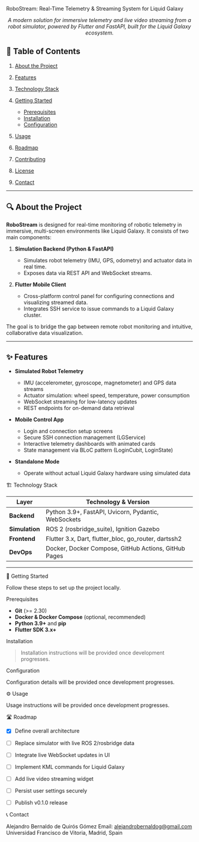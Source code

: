 RoboStream: Real-Time Telemetry & Streaming System for Liquid Galaxy

<p align="center"><em>A modern solution for immersive telemetry and live video streaming from a robot simulator, powered by Flutter and FastAPI, built for the Liquid Galaxy ecosystem.</em></p>

## 📑 Table of Contents

1. [About the Project](#about-the-project)
2. [Features](#features)
3. [Technology Stack](#technology-stack)
4. [Getting Started](#getting-started)

   * [Prerequisites](#prerequisites)
   * [Installation](#installation)
   * [Configuration](#configuration)
5. [Usage](#usage)
6. [Roadmap](#roadmap)
7. [Contributing](#contributing)
8. [License](#license)
9. [Contact](#contact)

---

## 🔍 About the Project

**RoboStream** is designed for real-time monitoring of robotic telemetry in immersive, multi-screen environments like Liquid Galaxy. It consists of two main components:

1. **Simulation Backend (Python & FastAPI)**

   * Simulates robot telemetry (IMU, GPS, odometry) and actuator data in real time.
   * Exposes data via REST API and WebSocket streams.
2. **Flutter Mobile Client**

   * Cross-platform control panel for configuring connections and visualizing streamed data.
   * Integrates SSH service to issue commands to a Liquid Galaxy cluster.

The goal is to bridge the gap between remote robot monitoring and intuitive, collaborative data visualization.

---

## ✨ Features

* **Simulated Robot Telemetry**

  * IMU (accelerometer, gyroscope, magnetometer) and GPS data streams
  * Actuator simulation: wheel speed, temperature, power consumption
  * WebSocket streaming for low-latency updates
  * REST endpoints for on-demand data retrieval
* **Mobile Control App**

  * Login and connection setup screens
  * Secure SSH connection management (LGService)
  * Interactive telemetry dashboards with animated cards
  * State management via BLoC pattern (LoginCubit, LoginState)
* **Standalone Mode**

  * Operate without actual Liquid Galaxy hardware using simulated data


🏗️ Technology Stack

| Layer          | Technology & Version                                   |
| -------------- | ------------------------------------------------------ |
| **Backend**    | Python 3.9+, FastAPI, Uvicorn, Pydantic, WebSockets    |
| **Simulation** | ROS 2 (rosbridge\_suite), Ignition Gazebo              |
| **Frontend**   | Flutter 3.x, Dart, flutter\_bloc, go\_router, dartssh2 |
| **DevOps**     | Docker, Docker Compose, GitHub Actions, GitHub Pages   |

---

🚀 Getting Started

Follow these steps to set up the project locally.

Prerequisites

* **Git** (>= 2.30)
* **Docker & Docker Compose** (optional, recommended)
* **Python 3.9+** and **pip**
* **Flutter SDK 3.x+**

Installation

> Installation instructions will be provided once development progresses.

Configuration

Configuration details will be provided once development progresses.

⚙️ Usage

Usage instructions will be provided once development progresses.

🛣️ Roadmap

* [x] Define overall architecture
* [ ] Replace simulator with live ROS 2/rosbridge data
* [ ] Integrate live WebSocket updates in UI
* [ ] Implement KML commands for Liquid Galaxy
* [ ] Add live video streaming widget
* [ ] Persist user settings securely
* [ ] Publish v0.1.0 release




📞 Contact

Alejandro Bernaldo de Quirós Gómez
Email: [alejandrobernaldog@gmail.com](mailto:alejandrobernaldog@gmail.com)
Universidad Francisco de Vitoria, Madrid, Spain
